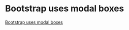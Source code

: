 # Bootstrap uses modal boxes
[Bootstrap uses modal boxes](https://aiwithcloud.com/2022/09/14/bootstrap_uses_modal_boxes/)